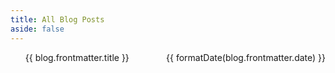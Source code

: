 ```yaml
---
title: All Blog Posts
aside: false
---
```

<script setup>
import { data as blogs } from '/data/blogs.data'
import formatDate from "/.vitepress/theme/utils/formatDate"
import getSorted from "/.vitepress/theme/utils/getSorted"
const sortedBlogs = getSorted( blogs );
</script>

<ul>
  <li v-for="blog of sortedBlogs">
    <a :href="blog.url">{{ blog.frontmatter.title }}</a><br/>
        <span>{{ formatDate(blog.frontmatter.date) }}</span>
  </li>
</ul>

<style scoped>
li {
    display: flex;
    justify-content: space-between;
}
</style>
